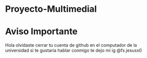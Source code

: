 # Proyecto-Multimedial
# Aviso Importante

Hola 
olvidaste cerrar tu cuenta de github en el computador de la universidad
si te gustaria hablar conmigo te dejo mi ig @fx.jesusx0
